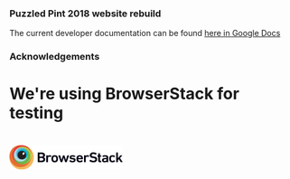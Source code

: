 ### Puzzled Pint 2018 website rebuild

The current developer documentation can be found <a target="_blank" href="https://docs.google.com/document/d/19vG2YkuMtK-cy-wi8GFYcI3upZZxC0y5gjC9ClO_zLQ/edit#">here in Google Docs</a>

### Acknowledgements

# We're using BrowserStack for testing
# 
<img src="Browserstack-logo@2x.png" width="200px" height="43px">

